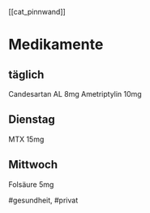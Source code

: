 [[cat_pinnwand]]
# Medikamente

## täglich
 Candesartan AL 8mg
Ametriptylin 10mg

## Dienstag
MTX 15mg

## Mittwoch
Folsäure 5mg


#gesundheit, #privat
